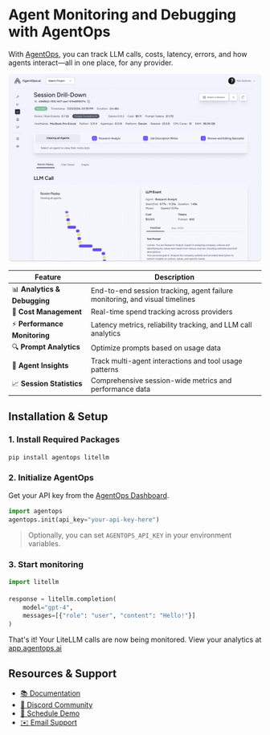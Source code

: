 # Agent Monitoring and Debugging with AgentOps

With [AgentOps](https://github.com/AgentOps-AI/agentops), you can track LLM calls, costs, latency, errors, and how agents interact—all in one place, for any provider.


![AgentOps Dashboard](https://raw.githubusercontent.com/AgentOps-AI/agentops/80c8a1d386e8dd9a688c9c45cee9beae9ab40a56/docs/images/external/litellm/dashboard.png "AgentOps Dashboard")

| Feature | Description |
| ------- | ----------- |
| 📊 **Analytics & Debugging** | End-to-end session tracking, agent failure monitoring, and visual timelines |
| 💸 **Cost Management** | Real-time spend tracking across providers |
| ⚡ **Performance Monitoring** | Latency metrics, reliability tracking, and LLM call analytics |
| 🔍 **Prompt Analytics** | Optimize prompts based on usage data |
| 🤖 **Agent Insights** | Track multi-agent interactions and tool usage patterns |
| 📈 **Session Statistics** | Comprehensive session-wide metrics and performance data |

## Installation & Setup

### 1. Install Required Packages

```bash
pip install agentops litellm
```

### 2. Initialize AgentOps
Get your API key from the [AgentOps Dashboard](https://app.agentops.ai).

```python
import agentops
agentops.init(api_key="your-api-key-here")
```

> Optionally, you can set `AGENTOPS_API_KEY` in your environment variables.

### 3. Start monitoring

```python
import litellm

response = litellm.completion(
    model="gpt-4",
    messages=[{"role": "user", "content": "Hello!"}]
)
```
That's it! Your LiteLLM calls are now being monitored. View your analytics at [app.agentops.ai](https://app.agentops.ai)

## Resources & Support

- [📚 Documentation](https://docs.agentops.ai)
- [💬 Discord Community](https://discord.com/invite/FagdcwwXRR)
- [🤝 Schedule Demo](https://cal.com/team/agency-ai/meet-agentops)
- [✉️ Email Support](mailto:support@agentops.ai)
